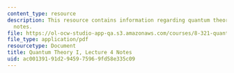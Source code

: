 ```yaml
---
content_type: resource
description: This resource contains information regarding quantum theory I, lecture
  notes.
file: https://ol-ocw-studio-app-qa.s3.amazonaws.com/courses/8-321-quantum-theory-i-fall-2017/ac00139191d2945975969fd58e335c09_MIT8_321F17_lec4.pdf
file_type: application/pdf
resourcetype: Document
title: Quantum Theory I, Lecture 4 Notes
uid: ac001391-91d2-9459-7596-9fd58e335c09
---
```

